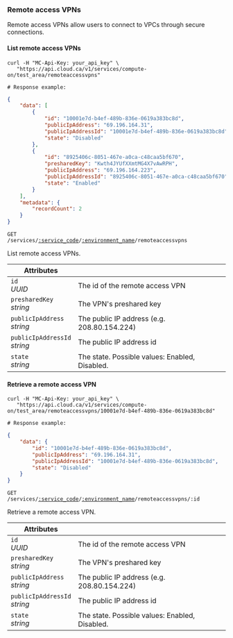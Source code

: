 ### Remote access VPNs

Remote access VPNs allow users to connect to VPCs through secure connections.

#### List remote access VPNs
```shell
curl -H "MC-Api-Key: your_api_key" \
   "https://api.cloud.ca/v1/services/compute-on/test_area/remoteaccessvpns"

# Response example:
```
```json
{
    "data": [
        {
            "id": "10001e7d-b4ef-489b-836e-0619a383bc8d",
            "publicIpAddress": "69.196.164.31",
            "publicIpAddressId": "10001e7d-b4ef-489b-836e-0619a383bc8d",
            "state": "Disabled"
        },
        {
            "id": "8925406c-8051-467e-a0ca-c48caa5bf670",
            "presharedKey": "Kwth4JYUfXXmtMG4X7vAwRPH",
            "publicIpAddress": "69.196.164.223",
            "publicIpAddressId": "8925406c-8051-467e-a0ca-c48caa5bf670",
            "state": "Enabled"
        }
    ],
    "metadata": {
        "recordCount": 2
    }
}
```

<code>GET /services/<a href="#service-connections">:service_code</a>/<a href="#environments">:environment_name</a>/remoteaccessvpns</code>

List remote access VPNs.

Attributes | &nbsp;
---------- | -----
`id`<br/>*UUID* | The id of the remote access VPN
`presharedKey`<br/>*string* | The VPN's preshared key
`publicIpAddress`<br/>*string* | The public IP address (e.g. 208.80.154.224)
`publicIpAddressId`<br/>*string* | The public IP address id
`state`<br/>*string* | The state. Possible values: Enabled, Disabled.

#### Retrieve a remote access VPN
```shell
curl -H "MC-Api-Key: your_api_key" \
   "https://api.cloud.ca/v1/services/compute-on/test_area/remoteaccessvpns/10001e7d-b4ef-489b-836e-0619a383bc8d"

# Response example:
```
```json
{
    "data": {
        "id": "10001e7d-b4ef-489b-836e-0619a383bc8d",
        "publicIpAddress": "69.196.164.31",
        "publicIpAddressId": "10001e7d-b4ef-489b-836e-0619a383bc8d",
        "state": "Disabled"
    }
}
```

<code>GET /services/<a href="#service-connections">:service_code</a>/<a href="#environments">:environment_name</a>/remoteaccessvpns/:id</code>

Retrieve a remote access VPN.

Attributes | &nbsp;
---------- | -----
`id`<br/>*UUID* | The id of the remote access VPN
`presharedKey`<br/>*string* | The VPN's preshared key
`publicIpAddress`<br/>*string* | The public IP address (e.g. 208.80.154.224)
`publicIpAddressId`<br/>*string* | The public IP address id
`state`<br/>*string* | The state. Possible values: Enabled, Disabled.
